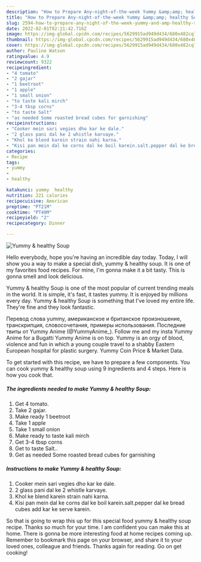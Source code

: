 ```yaml
---
description: "How to Prepare Any-night-of-the-week Yummy &amp;amp; healthy Soup"
title: "How to Prepare Any-night-of-the-week Yummy &amp;amp; healthy Soup"
slug: 2594-how-to-prepare-any-night-of-the-week-yummy-and-amp-healthy-soup
date: 2022-02-01T02:21:42.716Z
image: https://img-global.cpcdn.com/recipes/5629915ad949d434/680x482cq70/yummy-healthy-soup-recipe-main-photo.jpg
thumbnail: https://img-global.cpcdn.com/recipes/5629915ad949d434/680x482cq70/yummy-healthy-soup-recipe-main-photo.jpg
cover: https://img-global.cpcdn.com/recipes/5629915ad949d434/680x482cq70/yummy-healthy-soup-recipe-main-photo.jpg
author: Pauline Watson
ratingvalue: 4.9
reviewcount: 9322
recipeingredient:
- "4 tomato"
- "2 gajar"
- "1 beetroot"
- "1 apple"
- "1 small onion"
- "to taste kali mirch"
- "3-4 tbsp corns"
- "to taste Salt"
- "as needed Some roasted bread cubes for garnishing"
recipeinstructions:
- "Cooker mein sari vegies dho kar ke dale."
- "2 glass pani dal ke 2 whistle karvaye."
- "Khol ke blend karein strain nahi karna."
- "Kisi pan mein dal ke corns dal ke boil karein.salt.pepper dal ke bread cubes add kar ke serve karein."
categories:
- Recipe
tags:
- yummy
- 
- healthy

katakunci: yummy  healthy 
nutrition: 221 calories
recipecuisine: American
preptime: "PT21M"
cooktime: "PT40M"
recipeyield: "2"
recipecategory: Dinner

---
```



![Yummy &amp; healthy Soup](https://img-global.cpcdn.com/recipes/5629915ad949d434/680x482cq70/yummy-healthy-soup-recipe-main-photo.jpg)

Hello everybody, hope you're having an incredible day today. Today, I will show you a way to make a special dish, yummy &amp; healthy soup. It is one of my favorites food recipes. For mine, I'm gonna make it a bit tasty. This is gonna smell and look delicious.

Yummy &amp; healthy Soup is one of the most popular of current trending meals in the world. It is simple, it's fast, it tastes yummy. It is enjoyed by millions every day. Yummy &amp; healthy Soup is something that I've loved my entire life. They're fine and they look fantastic.

Перевод слова yummy, американское и британское произношение, транскрипция, словосочетания, примеры использования. Последние твиты от Yummy Anime (@YummyAnime_). Follow me and my insta Yummy Anime for a Bugatti Yummy Anime is on top. Yummy is an orgy of blood, violence and fun in which a young couple travel to a shabby Eastern European hospital for plastic surgery. Yummy Coin Price &amp; Market Data.


To get started with this recipe, we have to prepare a few components. You can cook yummy &amp; healthy soup using 9 ingredients and 4 steps. Here is how you cook that.

<!--inarticleads1-->

##### The ingredients needed to make Yummy &amp; healthy Soup:

1. Get 4 tomato.
1. Take 2 gajar.
1. Make ready 1 beetroot
1. Take 1 apple
1. Take 1 small onion
1. Make ready to taste kali mirch
1. Get 3-4 tbsp corns
1. Get to taste Salt..
1. Get as needed Some roasted bread cubes for garnishing




<!--inarticleads2-->

##### Instructions to make Yummy &amp; healthy Soup:

1. Cooker mein sari vegies dho kar ke dale.
1. 2 glass pani dal ke 2 whistle karvaye.
1. Khol ke blend karein strain nahi karna.
1. Kisi pan mein dal ke corns dal ke boil karein.salt.pepper dal ke bread cubes add kar ke serve karein.




So that is going to wrap this up for this special food yummy &amp; healthy soup recipe. Thanks so much for your time. I am confident you can make this at home. There is gonna be more interesting food at home recipes coming up. Remember to bookmark this page on your browser, and share it to your loved ones, colleague and friends. Thanks again for reading. Go on get cooking!
